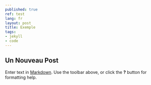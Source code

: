 ```yaml
---
published: true
ref: test
lang: fr
layout: post
title: Exemple
tags:
- jekyll
- code
---
```

## Un Nouveau Post

Enter text in [Markdown](http://daringfireball.net/projects/markdown/). Use the toolbar above, or click the **?** button for formatting help.
